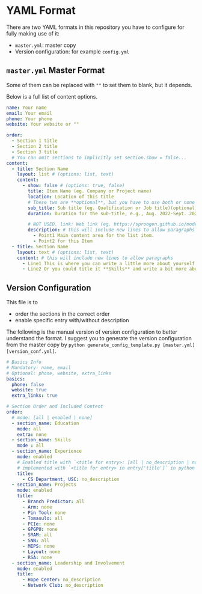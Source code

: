 # YAML Format

There are two YAML formats in this repository you have to configure for fully making use of it:

- `master.yml`: master copy
- Version configuration: for example `config.yml`

## `master.yml` Master Format

Some of them can be replaced with `""` to set them to blank, but it depends.

Below is a full list of content options.

```yml
name: Your name
email: Your email
phone: Your phone
website: Your website or ""

order:
  - Section 1 title
  - Section 2 title
  - Section 3 title
  # You can omit sections to implicitly set section.show = false...
content:
  - title: Section Name
    layout: list # (options: list, text)
    content:
      - show: false # (options: true, false)
        title: Item Name (eg. Company or Project name)
        location: Location of this title
        # These two are **optional**, but you have to use both or none
        sub_title: Sub title (eg. Qualification or Job title)(optional)
        duration: Duration for the sub-title, e.g., Aug. 2022-Sept. 2023

        # NOT USED. link: Web link (eg. https://sproogen.github.io/modern-resume-theme)(optional)
        description: # this will include new lines to allow paragraphs
          - Point1 Main content area for the list item.
          - Point2 for this Item
  - title: Section Name
    layout: text # (options: list, text)
    content: # this will include new lines to allow paragraphs
      - Line1 This is where you can write a little more about yourself. You could title this section **Interests** and include some of your other interests.
      - Line2 Or you could title it **Skills** and write a bit more about things that make you more desirable, like *leadership* or *teamwork*
```

## Version Configuration

This file is to

- order the sections in the correct order
- enable specific entry with/without description

The following is the manual version of version configuration to better understand the format. I suggest you to generate the version configuration from the master copy by `python generate_config_template.py [master.yml] [version_conf.yml]`.

```yaml
# Basics Info
# Mandatory: name, email
# Optional: phone, website, extra_links
basics:
  phone: false
  website: true
  extra_links: true

# Section Order and Included Content
order:
  # mode: [all | enabled | none]
  - section_name: Education
    mode: all
    extra: none
  - section_name: Skills
    mode : all
  - section_name: Experience
    mode: enabled
    # Enabled title with `<title for entry>: [all | no_description | none]`
    # implemented with `<title for entry> in entry['title']` in python
    title:
      - CS Department, USC: no_description
  - section_name: Projects
    mode: enabled
    title:
      - Branch Predictor: all
      - Arm: none
      - Pin Tool: none
      - Tomasulo: all
      - PCIe: none
      - GPGPU: none
      - SRAM: all
      - SNN: all
      - MIPS: none
      - Layout: none
      - RSA: none
  - section_name: Leadership and Involvement
    mode: enabled
    title:
      - Hope Center: no_description
      - Network Club: no_description
```